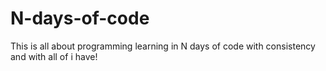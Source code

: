 # N-days-of-code
This is all about programming learning in N days of code with consistency and with all of i have!
